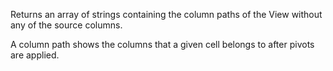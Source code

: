 Returns an array of strings containing the column paths of the View without any of the source columns.

A column path shows the columns that a given cell belongs to after pivots are applied.
